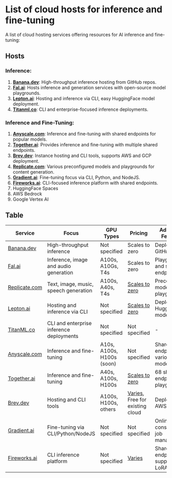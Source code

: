 # List of cloud hosts for inference and fine-tuning

A list of cloud hosting services offering resources for AI inference and fine-tuning:

## Hosts

### Inference:
1. [**Banana.dev**](https://banana.dev/): High-throughput inference hosting from GitHub repos.
2. [**Fal.ai**](https://fal.ai/): Hosts inference and generation services with open-source model playgrounds.
4. [**Lepton.ai**](https://lepton.ai/): Hosting and inference via CLI, easy HuggingFace model deployment.
5. [**Titanml.co**](https://titanml.co/): CLI and enterprise-focused inference deployments.

### Inference and Fine-Tuning:
1. [**Anyscale.com**](https://anyscale.com/): Inference and fine-tuning with shared endpoints for popular models.
2. [**Together.ai**](https://together.ai/): Provides inference and fine-tuning with multiple shared endpoints.
3. [**Brev.dev**](https://brev.dev/): Instance hosting and CLI tools, supports AWS and GCP deployment.
4. [**Replicate.com**](https://replicate.com/): Various preconfigured models and playgrounds for content generation.
5. [**Gradient.ai**](https://gradient.ai/): Fine-tuning focus via CLI, Python, and NodeJS.
6. [**Fireworks.ai**](https://fireworks.ai/): CLI-focused inference platform with shared endpoints.
7. HuggingFace Spaces
8. AWS Bedrock
9. Google Vertex AI

## Table

| Service | Focus | GPU Types | Pricing | Additional Features |
|------------------|-------|-----------|---------|---------------------|
| [Banana.dev](https://www.banana.dev/) | High-throughput inference | Not specified | Scales to zero | Deploys from GitHub repo |
| [Fal.ai](https://www.fal.ai/) | Inference, image and audio generation | A100s, A10Gs, T4s | Scales to zero | Playgrounds and shared endpoints |
| [Replicate.com](https://replicate.com/) | Text, image, music, speech generation | A100s, A40s, T4s | [Scales to zero](https://replicate.com/pricing) | Preconfigured models and playgrounds |
| [Lepton.ai](https://www.lepton.ai/) | Hosting and inference via CLI | Not specified | [Scales to zero](https://www.lepton.ai/pricing) | Deploys HuggingFace models |
| [TitanML.co](https://titanml.co/) | CLI and enterprise inference deployments | Not specified | Not specified | - |
| [Anyscale.com](https://www.anyscale.com/endpoints) | Inference and fine-tuning | A10s, A100s, H100s (soon) | Not specified | Shared endpoints for various models |
| [Together.ai](https://www.together.ai/) | Inference and fine-tuning | A40s, A100s, H100s | [Scales to zero](https://www.together.ai/pricing) | 68 shared endpoints and playgrounds |
| [Brev.dev](https://brev.dev/) | Hosting and CLI tools | A100s, H100s, others | [Varies](https://brev.dev/pricing), Free for existing cloud | Deploys to AWS and GCP |
| [Gradient.ai](https://gradient.ai/) | Fine-tuning via CLI/Python/NodeJS | Not specified | Not specified | Online console for job management |
| [Fireworks.ai](https://fireworks.ai/) | CLI inference platform | Not specified | [Varies](https://readme.fireworks.ai/page/pricing) | Shared endpoints, supports LoRA addons |
